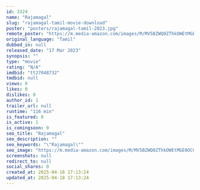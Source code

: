 ```yaml
---
id: 3324
name: "Rajamagal"
slug: "rajamagal-tamil-movie-download"
poster: "posters/rajamagal-tamil-2023.jpg"
remote_poster: "https://m.media-amazon.com/images/M/MV5BZWQ0ZThkOWEtMGE0OC00YmQ3LThlY2EtMWFkMjFlYjJjNjgzXkEyXkFqcGdeQXVyMTUzNTgzNzM0._V1_SX300.jpg"
original_language: "Tamil"
dubbed_in: null
released_date: "17 Mar 2023"
synopsis: ""
type: "movie"
rating: "N/A"
imdbid: "tt27048732"
tmdbid: null
views: 0
likes: 0
dislikes: 0
author_id: 1
trailer_url: null
runtime: "116 min"
is_featured: 0
is_active: 1
is_comingsoon: 0
seo_title: "Rajamagal"
seo_description: ""
seo_keywords: "\"Rajamagal\""
seo_image: "https://m.media-amazon.com/images/M/MV5BZWQ0ZThkOWEtMGE0OC00YmQ3LThlY2EtMWFkMjFlYjJjNjgzXkEyXkFqcGdeQXVyMTUzNTgzNzM0._V1_SX300.jpg"
screenshots: null
redirect_to: null
social_shares: 0
created_at: 2025-04-18 17:13:24
updated_at: 2025-04-18 17:13:24
---
```


